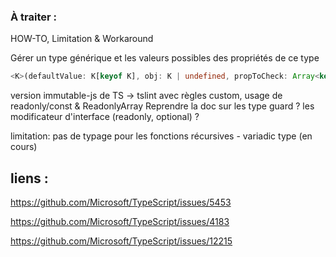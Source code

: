 ### À traiter :

HOW-TO, Limitation & Workaround

Gérer un type générique et les valeurs possibles des propriétés de ce type
````typescript
<K>(defaultValue: K[keyof K], obj: K | undefined, propToCheck: Array<keyof K>): K[keyof K]
````

version immutable-js de TS -> tslint avec règles custom, usage de readonly/const & ReadonlyArray
Reprendre la doc sur les type guard ? les modificateur d'interface (readonly, optional) ?

limitation: pas de typage pour les fonctions récursives - variadic type (en cours)

## liens :
https://github.com/Microsoft/TypeScript/issues/5453

https://github.com/Microsoft/TypeScript/issues/4183

https://github.com/Microsoft/TypeScript/issues/12215
